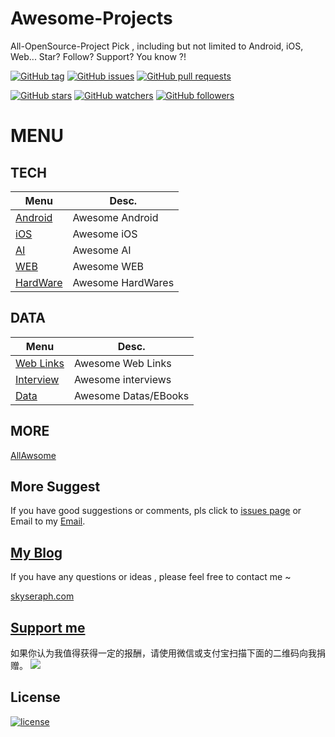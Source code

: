 # Awesome-Projects
All-OpenSource-Project Pick , including but not limited to Android, iOS, Web...
 Star? Follow? Support?  You know ?!


[![GitHub tag](https://img.shields.io/github/tag/skyseraph/awesome-projects.svg)](https://github.com/skyseraph/awesome-projects/releases)
[![GitHub issues](https://img.shields.io/github/issues/skyseraph/awesome-projects.svg)](https://github.com/skyseraph/awesome-projects/issues)
[![GitHub pull requests](https://img.shields.io/github/issues-pr/skyseraph/awesome-projects.svg)](https://github.com/skyseraph/awesome-projects/pulls)

[![GitHub stars](https://img.shields.io/github/stars/skyseraph/awesome-projects.svg?style=social&label=Star)](https://github.com/skyseraph/awesome-projects)
[![GitHub watchers](https://img.shields.io/github/watchers/skyseraph/awesome-projects.svg?style=social&label=Watch)](https://github.com/skyseraph/awesome-projects)
[![GitHub followers](https://img.shields.io/github/followers/skyseraph.svg?style=social&label=Follow)](https://github.com/skyseraph/awesome-projects) 

# MENU

## TECH

|			Menu					|		Desc.				|
|----------------------------	|-----------------------|
|	[Android](doc/android.md)	|	Awesome Android	|
|	[iOS](doc/ios.md)			|	Awesome iOS		|
|	[AI](doc/ai.md)		|	Awesome AI			|
|	[WEB](doc/web.md)	|	Awesome WEB		|
|	[HardWare](doc/hardWare.md)|	Awesome HardWares	|


## DATA
|			Menu					|		Desc.				|
|----------------------------	|-----------------------|
|	[Web Links](doc/weblink.md)	|	Awesome Web Links 			|
|	[Interview](doc/interview.md)	|	Awesome interviews 			|
|	[Data](doc/data.md)|	Awesome Datas/EBooks	|

## MORE
[AllAwsome](https://github.com/AllAwsome)   

## More Suggest

If you have good suggestions or comments, pls click to [issues page](https://github.com/skyseraph/awesome-projects/issues) or Email to my [Email](mailto:skyseraph00@126.com). 


## [My Blog](http://www.skyseraph.com )

If you have any questions or ideas , please feel free to contact me ~

[skyseraph.com](http://www.skyseraph.com) 


[Support me](http://www.skyseraph.com)
-------
如果你认为我值得获得一定的报酬，请使用微信或支付宝扫描下面的二维码向我捐赠。
![](http://7xo4q8.com1.z0.glb.clouddn.com/skyseraph/2016/wx_zfb.jpg "")



License
-------

[![license](https://img.shields.io/badge/License-GPLv3-blue.svg?style=flat-square)](https://github.com/skyseraph/awesome-projects/blob/master/LICENSE)
